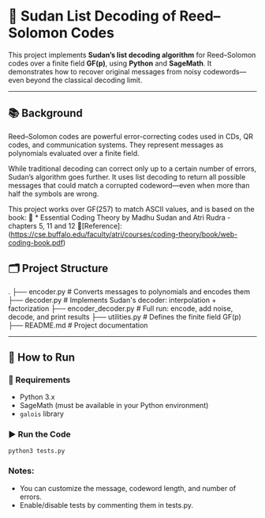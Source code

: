 # 📘 Sudan List Decoding of Reed–Solomon Codes
This project implements **Sudan’s list decoding algorithm** for Reed–Solomon codes over a finite field **GF(p)**, using **Python** and **SageMath**.
It demonstrates how to recover original messages from noisy codewords—even beyond the classical decoding limit.

---

## 📚 Background
Reed–Solomon codes are powerful error-correcting codes used in CDs, QR codes, and communication systems. They represent messages as polynomials evaluated over a finite field.

While traditional decoding can correct only up to a certain number of errors, Sudan’s algorithm goes further. It uses list decoding to return all possible messages that could match a corrupted codeword—even when more than half the symbols are wrong.

This project works over GF(257) to match ASCII values, and is based on the book:
📖 * Essential Coding Theory by Madhu Sudan and Atri Rudra - chapters 5, 11 and 12
🔗[Reference]: (https://cse.buffalo.edu/faculty/atri/courses/coding-theory/book/web-coding-book.pdf)


## 🗂️ Project Structure
.
├── encoder.py # Converts messages to polynomials and encodes them
├── decoder.py # Implements Sudan's decoder: interpolation + factorization
├── encoder_decoder.py # Full run: encode, add noise, decode, and print results
├── utilities.py # Defines the finite field GF(p)
├── README.md # Project documentation

---

## 🚀 How to Run
### 🔧 Requirements
- Python 3.x
- SageMath (must be available in your Python environment)
- `galois` library

### ▶️ Run the Code
```bash
python3 tests.py
```
### Notes:
- You can customize the message, codeword length, and number of errors.
- Enable/disable tests by commenting them in tests.py.
